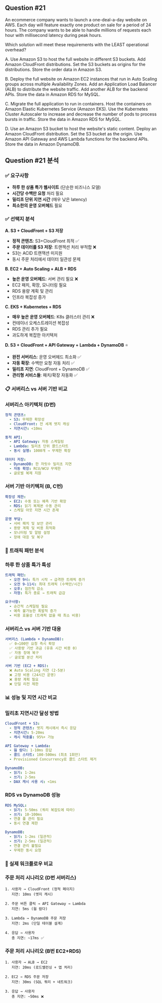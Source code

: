 ## Question #21
An ecommerce company wants to launch a one-deal-a-day website on AWS. 
Each day will feature exactly one product on sale for a period of 24 hours. 
The company wants to be able to handle millions of requests each hour with millisecond latency during peak hours.

Which solution will meet these requirements with the LEAST operational overhead?

A. Use Amazon S3 to host the full website in different S3 buckets. Add Amazon CloudFront distributions. Set the S3 buckets as origins for the distributions. Store the order data in Amazon S3.

B. Deploy the full website on Amazon EC2 instances that run in Auto Scaling groups across multiple Availability Zones. Add an Application Load Balancer (ALB) to distribute the website traffic. Add another ALB for the backend APIs. Store the data in Amazon RDS for MySQL.

C. Migrate the full application to run in containers. Host the containers on Amazon Elastic Kubernetes Service (Amazon EKS). Use the Kubernetes Cluster Autoscaler to increase and decrease the number of pods to process bursts in traffic. Store the data in Amazon RDS for MySQL.

D. Use an Amazon S3 bucket to host the website's static content. Deploy an Amazon CloudFront distribution. Set the S3 bucket as the origin. Use Amazon API Gateway and AWS Lambda functions for the backend APIs. Store the data in Amazon DynamoDB.

## Question #21 분석

### ✅ 요구사항
- **하루 한 상품 특가 웹사이트** (단순한 비즈니스 모델)
- **시간당 수백만 요청** 처리 필요
- **밀리초 단위 지연 시간** (매우 낮은 latency)
- **최소한의 운영 오버헤드** 필요

### ✅ 선택지 분석

**A. S3 + CloudFront + S3 저장**
- **정적 콘텐츠**: S3+CloudFront 최적 ✅
- **주문 데이터를 S3 저장**: 트랜잭션 처리 부적합 ❌
- S3는 ACID 트랜잭션 미지원
- 동시 주문 처리에서 데이터 일관성 문제

**B. EC2 + Auto Scaling + ALB + RDS**
- **높은 운영 오버헤드**: 서버 관리 필요 ❌
- EC2 패치, 확장, 모니터링 필요
- RDS 용량 계획 및 관리
- 인프라 복잡성 증가

**C. EKS + Kubernetes + RDS**
- **매우 높은 운영 오버헤드**: K8s 클러스터 관리 ❌
- 컨테이너 오케스트레이션 복잡성
- RDS 관리 추가 필요
- 과도하게 복잡한 아키텍처

**D. S3 + CloudFront + API Gateway + Lambda + DynamoDB** ⭐
- **완전 서버리스**: 운영 오버헤드 최소화 ✅
- **자동 확장**: 수백만 요청 자동 처리 ✅
- **밀리초 지연**: CloudFront + DynamoDB ✅
- **관리형 서비스들**: 패치/확장 자동화 ✅

### 📋 서버리스 vs 서버 기반 비교

### **서버리스 아키텍처 (D번)**
```yaml
정적 콘텐츠:
  - S3: 무제한 확장성
  - CloudFront: 전 세계 엣지 캐싱
  - 지연시간: <10ms

동적 API:
  - API Gateway: 자동 스케일링
  - Lambda: 밀리초 단위 콜드스타트
  - 동시 실행: 1000개 → 무제한 확장

데이터 저장:
  - DynamoDB: 한 자릿수 밀리초 지연
  - 자동 확장: RCU/WCU 무제한
  - 글로벌 복제 지원
```

### **서버 기반 아키텍처 (B, C번)**
```yaml
확장성 제한:
  - EC2: 수동 또는 예측 기반 확장
  - RDS: 읽기 복제본 수동 관리
  - 스케일 아웃 지연 시간 존재

운영 부담:
  - 서버 패치 및 보안 관리
  - 용량 계획 및 비용 최적화
  - 모니터링 및 알람 설정
  - 장애 대응 및 복구
```

### 🔄 트래픽 패턴 분석

### **하루 한 상품 특가 특성**
```yaml
트래픽 패턴:
  - 오전 9시: 특가 시작 → 급격한 트래픽 증가
  - 오전 9-11시: 최대 트래픽 (수백만/시간)
  - 오후: 점진적 감소
  - 자정: 특가 종료 → 트래픽 급감

요구사항:
  - 순간적 스케일링 필요
  - 예측 불가능한 폭발적 증가
  - 비용 효율성 (트래픽 없을 때 최소 비용)
```

### **서버리스 vs 서버 기반 대응**
```yaml
서버리스 (Lambda + DynamoDB):
  ✅ 0→100만 요청 즉시 확장
  ✅ 사용량 기반 과금 (유휴 시간 비용 0)
  ✅ 자동 장애 복구
  ✅ 글로벌 분산 처리

서버 기반 (EC2 + RDS):
  ❌ Auto Scaling 지연 (2-5분)
  ❌ 고정 비용 (24시간 운영)
  ❌ 용량 계획 필요
  ❌ 단일 리전 제한
```

### 📊 성능 및 지연 시간 비교

### **밀리초 지연시간 달성 방법**
```yaml
CloudFront + S3:
  - 정적 콘텐츠: 엣지 캐시에서 즉시 응답
  - 지연시간: 5-20ms
  - 캐시 적중률: 95%+ 가능

API Gateway + Lambda:
  - 웜 람다: 1-10ms 응답
  - 콜드 스타트: 100-500ms (최초 1회만)
  - Provisioned Concurrency로 콜드 스타트 제거

DynamoDB:
  - 읽기: 1-2ms
  - 쓰기: 2-5ms
  - DAX 캐시 사용 시: <1ms
```

### **RDS vs DynamoDB 성능**
```yaml
RDS MySQL:
  - 읽기: 5-50ms (쿼리 복잡도에 따라)
  - 쓰기: 10-100ms
  - 연결 풀 관리 필요
  - 동시 연결 제한

DynamoDB:
  - 읽기: 1-2ms (일관적)
  - 쓰기: 2-5ms (일관적)
  - 연결 관리 불필요
  - 무제한 동시 요청
```

### 🔄 실제 워크플로우 비교

### **주문 처리 시나리오 (D번 서버리스)**
```
1. 사용자 → CloudFront (정적 페이지)
   지연: 10ms (엣지 캐시)

2. 주문 버튼 클릭 → API Gateway → Lambda
   지연: 5ms (웜 람다)

3. Lambda → DynamoDB 주문 저장
   지연: 2ms (단일 테이블 설계)

4. 응답 → 사용자
   총 지연: ~17ms ✅
```

### **주문 처리 시나리오 (B번 EC2+RDS)**
```
1. 사용자 → ALB → EC2
   지연: 20ms (로드밸런싱 + 앱 처리)

2. EC2 → RDS 주문 저장
   지연: 30ms (SQL 쿼리 + 네트워크)

3. 응답 → 사용자
   총 지연: ~50ms ❌
```
